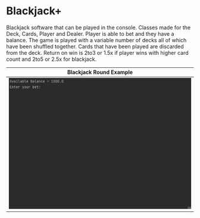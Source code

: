 # Blackjack+
Blackjack software that can be played in the console. Classes made for the Deck, Cards, Player and Dealer. Player is able to bet and they have a balance. The game is played with a variable number of decks all of which have been shuffled together. Cards that have been played are discarded from the deck. Return on win is 2to3 or 1.5x if player wins with higher card count and 2to5 or 2.5x for blackjack.

|Blackjack Round Example|
|:---------------------:|
|<a href="url"><img src="Assets/BlackjackGame.gif" align="" height="100%" width="100%" ></a>|
